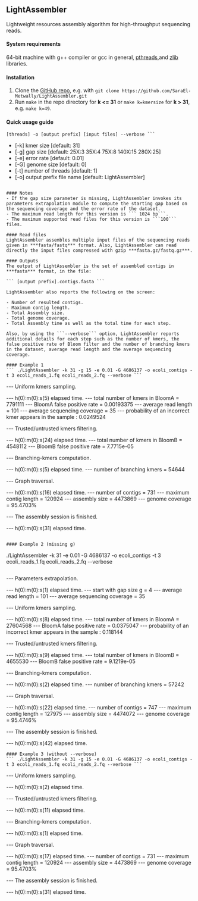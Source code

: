 ## LightAssembler
Lightweight resources assembly algorithm for high-throughput sequencing reads.
#### System requirements 
64-bit machine with g++ compiler or gcc in general, [pthreads](http://en.wikipedia.org/wiki/POSIX_Threads),and [zlib](http://en.wikipedia.org/wiki/Zlib) libraries.

#### Installation 
1. Clone the [GitHub repo](https://github.com/SaraEl-Metwally/LightAssembler), e.g. with `git clone https://github.com/SaraEl-Metwally/LightAssembler.git`
2. Run `make` in the repo directory for **k <= 31**  or `make k=kmersize` for **k > 31**, e.g. `make k=49`. 

#### Quick usage guide
``` ./LightAssembler -k [kmer size] -g [gap size] -e [error rate] -G [genome size] -t
[threads] -o [output prefix] [input files] --verbose ``` 

``` 
* [-k] kmer size                [default: 31]
* [-g] gap size                 [default: 25X:3 35X:4 75X:8 140X:15 280X:25]
* [-e] error rate               [default: 0.01]
* [-G] genome size              [default: 0]
* [-t] number of threads        [default: 1]
* [-o] output prefix file name  [default: LightAssembler]
``` 

#### Notes
- If the gap size parameter is missing, LightAssembler invokes its parameters extrapolation module to compute the starting gap based on the sequencing coverage and the error rate of the dataset.
- The maximum read length for this version is ``` 1024 bp```.
- The maximum supported read files for this version is ```100``` files.

#### Read files 
LightAssembler assembles multiple input files of the sequencing reads given in ***fasta/fastq*** format. Also, LightAssembler can read directly the input files compressed with gzip ***fasta.gz/fastq.gz***.

#### Outputs
The output of LightAssembler is the set of assembled contigs in ***fasta*** format, in the file:

``` [output prefix].contigs.fasta ``` 

LightAssembler also reports the following on the screen:

- Number of resulted contigs.
- Maximum contig length.
- Total Assembly size.
- Total genome coverage.
- Total Assembly time as well as the total time for each step.

Also, by using the ```--verbose``` option, LightAssembler reports additional details for each step such as the number of kmers, the false positive rate of Bloom filter and the number of branching kmers in the dataset, average read length and the average sequencing coverage.

#### Example 1
``` ./LightAssembler -k 31 -g 15 -e 0.01 -G 4686137 -o ecoli_contigs -t 3 ecoli_reads_1.fq ecoli_reads_2.fq --verbose ```

```
--- Uniform kmers sampling. 

--- h(0):m(0):s(5) elapsed time.
--- total number of kmers in BloomA = 7791111
--- BloomA false positive rate = 0.00193375
--- average read length = 101
--- average sequencing coverage = 35
--- probability of an incorrect kmer appears in the sample : 0.0249524

--- Trusted/untrusted kmers filtering. 

--- h(0):m(0):s(24) elapsed time.
--- total number of kmers in BloomB = 4548112
--- BloomB false positive rate = 7.7715e-05

--- Branching-kmers computation. 

--- h(0):m(0):s(5) elapsed time.
--- number of branching kmers = 54644

--- Graph traversal. 

--- h(0):m(0):s(16) elapsed time.
--- number of contigs     = 731
--- maximum contig length = 120924
--- assembly size         = 4473869
--- genome coverage       = 95.4703%

--- The assembly session is finished. 

--- h(0):m(0):s(31) elapsed time. 
```

#### Example 2 (missing g)
```
./LightAssembler -k 31 -e 0.01 -G 4686137 -o ecoli_contigs -t 3 ecoli_reads_1.fq ecoli_reads_2.fq --verbose 
```
```
--- Parameters extrapolation. 

--- h(0):m(0):s(1) elapsed time.
--- start with gap size g = 4
--- average read length = 101
--- average sequencing coverage = 35

--- Uniform kmers sampling. 

--- h(0):m(0):s(8) elapsed time.
--- total number of kmers in BloomA = 27604568
--- BloomA false positive rate = 0.0375047
--- probability of an incorrect kmer appears in the sample : 0.118144

--- Trusted/untrusted kmers filtering. 

--- h(0):m(0):s(9) elapsed time.
--- total number of kmers in BloomB = 4655530
--- BloomB false positive rate = 9.1219e-05

--- Branching-kmers computation. 

--- h(0):m(0):s(2) elapsed time.
--- number of branching kmers = 57242

--- Graph traversal. 

--- h(0):m(0):s(22) elapsed time.
--- number of contigs     = 747
--- maximum contig length = 127975
--- assembly size         = 4474072
--- genome coverage       = 95.4746%

--- The assembly session is finished. 

--- h(0):m(0):s(42) elapsed time.

```
#### Example 3 (without --verbose)
``` ./LightAssembler -k 31 -g 15 -e 0.01 -G 4686137 -o ecoli_contigs -t 3 ecoli_reads_1.fq ecoli_reads_2.fq --verbose ```

```
--- Uniform kmers sampling. 

--- h(0):m(0):s(2) elapsed time.

--- Trusted/untrusted kmers filtering. 

--- h(0):m(0):s(11) elapsed time.

--- Branching-kmers computation. 

--- h(0):m(0):s(1) elapsed time.

--- Graph traversal. 

--- h(0):m(0):s(17) elapsed time.
--- number of contigs     = 731
--- maximum contig length = 120924
--- assembly size         = 4473869
--- genome coverage       = 95.4703%

--- The assembly session is finished. 

--- h(0):m(0):s(31) elapsed time.

```
